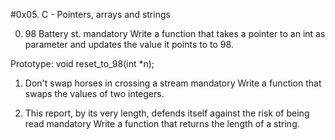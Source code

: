 #0x05. C - Pointers, arrays and strings

0. 98 Battery st.
mandatory
Write a function that takes a pointer to an int as parameter and updates the value it points to to 98.

Prototype: void reset_to_98(int *n);

1. Don't swap horses in crossing a stream
mandatory
Write a function that swaps the values of two integers.

2. This report, by its very length, defends itself against the risk of being read
mandatory
Write a function that returns the length of a string.


